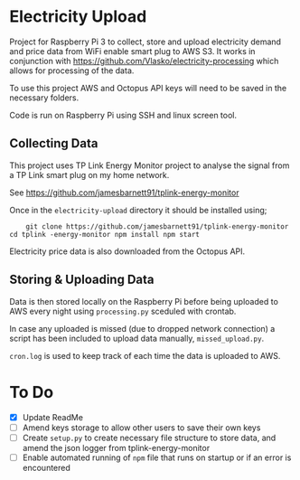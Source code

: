 # Electricity Upload

Project for Raspberry Pi 3 to collect, store and upload electricity demand and price data from WiFi enable smart plug to AWS S3. It works in conjunction with https://github.com/Vlasko/electricity-processing which allows for processing of the data.

To use this project AWS and Octopus API keys will need to be saved in the necessary folders.

Code is run on Raspberry Pi using SSH and linux screen tool.

## Collecting Data
This project uses TP Link Energy Monitor project to analyse the signal from a TP Link smart plug on my home network.

See https://github.com/jamesbarnett91/tplink-energy-monitor

Once in the `electricity-upload` directory it should be installed using;

`    git clone https://github.com/jamesbarnett91/tplink-energy-monitor
    cd tplink -energy-monitor
    npm install
    npm start`

Electricity price data is also downloaded from the Octopus API.

## Storing & Uploading Data
Data is then stored locally on the Raspberry Pi before being uploaded to AWS every night using `processing.py` sceduled with crontab.

In case any uploaded is missed (due to dropped network connection) a script has been included to upload data manually, `missed_upload.py`.

`cron.log` is used to keep track of each time the data is uploaded to AWS.

# To Do
- [x] Update ReadMe
- [ ] Amend keys storage to allow other users to save their own keys
- [ ] Create `setup.py` to create necessary file structure to store data, and amend the json logger from tplink-energy-monitor
- [ ] Enable automated running of `npm` file that runs on startup or if an error is encountered

